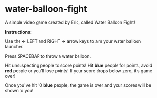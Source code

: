 # water-balloon-fight
A simple video game created by Eric, called Water Balloon Fight!

**Instructions:**

Use the ← LEFT and RIGHT → arrow keys to aim your water balloon launcher.

Press SPACEBAR to throw a water balloon.

Hit unsuspecting people to score points! Hit **blue** people for points, avoid **red** people or you'll lose points! If your score drops below zero, it's game over!

Once you've hit 10 **blue** people, the game is over and your scores will be shown to you!
